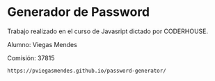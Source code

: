 # Generador de Password

Trabajo realizado en el curso de Javasript dictado por CODERHOUSE.

Alumno: Viegas Mendes

Comisión: 37815

```sh
https://pviegasmendes.github.io/password-generator/
```